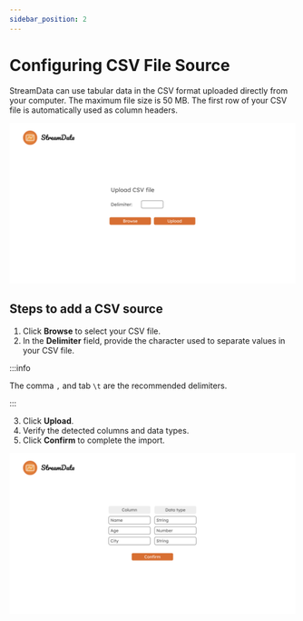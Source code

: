 ```yaml
---
sidebar_position: 2
---
```

# Configuring CSV File Source
StreamData can use tabular data in the CSV format uploaded directly from your computer. 
The maximum file size is 50 MB. 
The first row of your CSV file is automatically used as column headers.

![CSV configuration window](/csv_upload.png)

## Steps to add a CSV source
1. Click **Browse** to select your CSV file.
2. In the **Delimiter** field, provide the character used to separate values in your CSV file.

:::info

The comma `,` and tab `\t` are the recommended delimiters.

:::

3. Click **Upload**.
4. Verify the detected columns and data types.
5. Click **Confirm** to complete the import.

![CSV data type window](/csv_data_type.png)